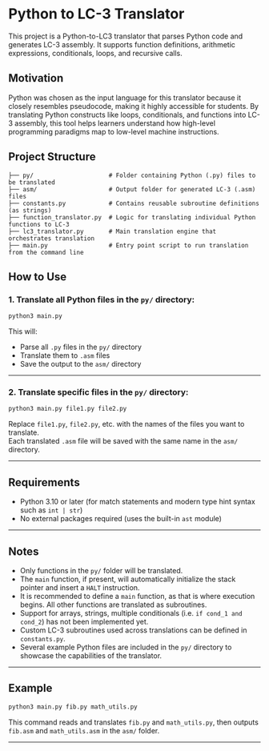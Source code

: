 # Python to LC-3 Translator

This project is a Python-to-LC3 translator that parses Python code and generates LC-3 assembly. It supports function definitions, arithmetic expressions, conditionals, loops, and recursive calls.

## Motivation

Python was chosen as the input language for this translator because it closely resembles pseudocode, making it highly accessible for students. By translating Python constructs like loops, conditionals, and functions into LC-3 assembly, this tool helps learners understand how high-level programming paradigms map to low-level machine instructions.

## Project Structure

```
├── py/                     # Folder containing Python (.py) files to be translated
├── asm/                    # Output folder for generated LC-3 (.asm) files
├── constants.py            # Contains reusable subroutine definitions (as strings)
├── function_translator.py  # Logic for translating individual Python functions to LC-3
├── lc3_translator.py       # Main translation engine that orchestrates translation
├── main.py                 # Entry point script to run translation from the command line
```

## How to Use

### 1. Translate **all** Python files in the `py/` directory:
```bash
python3 main.py
```

This will:
- Parse all `.py` files in the `py/` directory
- Translate them to `.asm` files
- Save the output to the `asm/` directory

---

### 2. Translate **specific** files in the `py/` directory:
```bash
python3 main.py file1.py file2.py
```

Replace `file1.py`, `file2.py`, etc. with the names of the files you want to translate.  
Each translated `.asm` file will be saved with the same name in the `asm/` directory.

---

## Requirements

- Python 3.10 or later (for match statements and modern type hint syntax such as `int | str`)
- No external packages required (uses the built-in `ast` module)

---

## Notes

- Only functions in the `py/` folder will be translated.
- The `main` function, if present, will automatically initialize the stack pointer and insert a `HALT` instruction.
- It is recommended to define a `main` function, as that is where execution begins. All other functions are translated as subroutines.
- Support for arrays, strings, multiple conditionals (i.e. `if cond_1 and cond_2`) has not been implemented yet.
- Custom LC-3 subroutines used across translations can be defined in `constants.py`.
- Several example Python files are included in the `py/` directory to showcase the capabilities of the translator.

---

## Example

```bash
python3 main.py fib.py math_utils.py
```

This command reads and translates `fib.py` and `math_utils.py`, then outputs `fib.asm` and `math_utils.asm` in the `asm/` folder.

---

